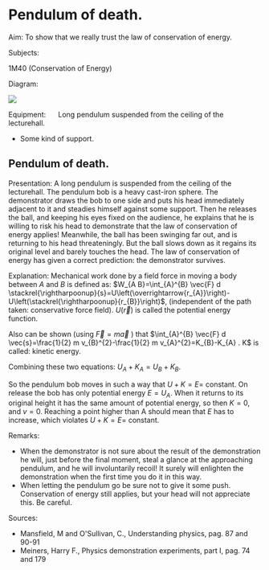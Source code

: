 # Pendulum of death. 

Aim: To show that we really trust the law of conservation of energy.

Subjects:

1M40 (Conservation of Energy)

Diagram:

![](https://cdn.mathpix.com/cropped/2024_06_24_6a480f476f3762bd8c35g-1.jpg?height=916&width=439&top_left_y=388&top_left_x=949)

Equipment: $\quad$ Long pendulum suspended from the ceiling of the lecturehall.

- Some kind of support.


## Pendulum of death.

Presentation: A long pendulum is suspended from the ceiling of the lecturehall. The pendulum bob is a heavy cast-iron sphere. The demonstrator draws the bob to one side and puts his head immediately adjacent to it and steadies himself against some support. Then he releases the ball, and keeping his eyes fixed on the audience, he explains that he is willing to risk his head to demonstrate that the law of conservation of energy applies! Meanwhile, the ball has been swinging far out, and is returning to his head threateningly. But the ball slows down as it regains its original level and barely touches the head. The law of conservation of energy has given a correct prediction: the demonstrator survives.

Explanation: Mechanical work done by a field force in moving a body between $A$ and $B$ is defined as: $W_{A B}=\int_{A}^{B} \vec{F} d \stackrel{\rightharpoonup}{s}=U\left(\overrightarrow{r_{A}}\right)-U\left(\stackrel{\rightharpoonup}{r_{B}}\right)$, (independent of the path taken: conservative force field). $U(\vec{r})$ is called the potential energy function.

Also can be shown (using $\vec{F}=m \vec{a}$ ) that $\int_{A}^{B} \vec{F} d \vec{s}=\frac{1}{2} m v_{B}^{2}-\frac{1}{2} m v_{A}^{2}=K_{B}-K_{A} . K$ is called: kinetic energy.

Combining these two equations: $U_{A}+K_{A}=U_{B}+K_{B}$.

So the pendulum bob moves in such a way that $U+K=E=$ constant. On release the bob has only potential energy $E=U_{A}$. When it returns to its original height it has the same amount of potential energy, so then $K=0$, and $v=0$. Reaching a point higher than $\mathrm{A}$ should mean that $E$ has to increase, which violates $U+K=E=$ constant.

Remarks:

- When the demonstrator is not sure about the result of the demonstration he will, just before the final moment, steal a glance at the approaching pendulum, and he will involuntarily recoil! It surely will enlighten the demonstration when the first time you do it in this way.
- When letting the pendulum go be sure not to give it some push. Conservation of energy still applies, but your head will not appreciate this. Be careful.

Sources:

- Mansfield, M and O'Sullivan, C., Understanding physics, pag. 87 and 90-91
- Meiners, Harry F., Physics demonstration experiments, part I, pag. 74 and 179

